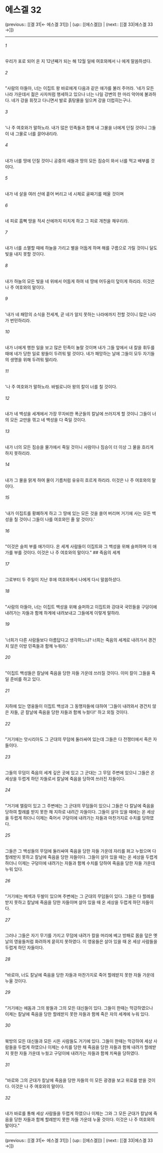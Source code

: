 # 에스겔 32

(previous:: [[겔 31|← 에스겔 31]]) | (up:: [[에스겔]]) | (next:: [[겔 33|에스겔 33 →]])

***




###### 1 

우리가 포로 되어 온 지 12년째가 되는 해 12월 일에 여호와께서 나 에게 말씀하셨다. 



###### 2 

"사람의 아들아, 너는 이집트 왕 바로에게 다음과 같은 애가를 불러 주어라. '네가 모든 나라 가운데서 젊은 사자처럼 행세하고 있으나 너는 나일 강변의 한 마리 악어에 불과하다. 네가 강을 휘젓고 다니면서 발로 흙탕물을 일으켜 강을 더럽히는구나. 



###### 3 

'나 주 여호와가 말하노라. 내가 많은 민족들과 함께 내 그물을 너에게 던질 것이니 그들이 내 그물로 너를 끌어내리라. 



###### 4 

내가 너를 땅에 던질 것이니 공중의 새들과 땅의 모든 짐승이 와서 너를 먹고 배부를 것이다. 



###### 5 

내가 네 살을 여러 산에 흩어 버리고 네 시체로 골짜기를 메울 것이며 



###### 6 

네 피로 흠뻑 땅을 적셔 산에까지 미치게 하고 그 피로 개천을 채우리라. 



###### 7 

내가 너를 소멸할 때에 하늘을 가리고 별을 어둡게 하며 해를 구름으로 가릴 것이니 달도 빛을 내지 못할 것이다. 



###### 8 

내가 하늘의 모든 빛을 네 위에서 어둡게 하여 네 땅에 어두움이 덮이게 하리라. 이것은 나 주 여호와의 말이다. 



###### 9 

'내가 네 패망의 소식을 전세계, 곧 네가 알지 못하는 나라에까지 전할 것이니 많은 나라가 번민하리라. 



###### 10 

내가 너에게 행한 일을 보고 많은 민족이 놀랄 것이며 내가 그들 앞에서 내 칼을 휘두를 때에 네가 당한 일로 왕들이 두려워 떨 것이다. 네가 패망하는 날에 그들이 모두 자기들의 생명을 위해 두려워 떨리라. 



###### 11 

'나 주 여호와가 말하노라. 바빌로니아 왕의 칼이 너를 칠 것이다. 



###### 12 

내가 네 백성을 세계에서 가장 무자비한 폭군들의 칼날에 쓰러지게 할 것이니 그들이 너의 모든 교만을 꺾고 네 백성을 다 죽일 것이다. 



###### 13 

내가 너의 모든 짐승을 물가에서 죽일 것이니 사람이나 짐승이 더 이상 그 물을 흐리게 하지 못하리라. 



###### 14 

내가 그 물을 맑게 하여 물이 기름처럼 유유히 흐르게 하리라. 이것은 나 주 여호와의 말이다. 



###### 15 

'내가 이집트를 황폐하게 하고 그 땅에 있는 모든 것을 쓸어 버리며 거기에 사는 모든 백성을 칠 것이니 그들이 나를 여호와인 줄 알 것이다.' 



###### 16 

"이것은 슬피 부를 애가이다. 온 세계 사람들이 이집트와 그 백성을 위해 슬퍼하며 이 애가를 부를 것이다. 이것은 나 주 여호와의 말이다." ## 죽음의 세계 



###### 17 

그로부터 두 주일이 지난 후에 여호와께서 나에게 다시 말씀하셨다. 



###### 18 

"사람의 아들아, 너는 이집트 백성을 위해 슬퍼하고 이집트와 강대국 국민들을 구덩이에 내려가는 자들과 함께 하계에 내려보내고 그들에게 이렇게 말하라. 



###### 19 

'너희가 다른 사람들보다 아름답다고 생각하느냐? 너희는 죽음의 세계로 내려가서 경건치 않은 이방 민족들과 함께 누워라.' 



###### 20 

"이집트 백성들은 칼날에 죽음을 당한 자들 가운데 쓰러질 것이다. 이미 칼이 그들을 죽일 준비를 하고 있다. 



###### 21 

지하에 있는 영웅들이 이집트 백성과 그 동맹자들에 대하여 '그들이 내려와서 경건치 않은 자들, 곧 칼날에 죽음을 당한 자들과 함께 누웠다!' 하고 외칠 것이다. 



###### 22 

"거기에는 앗시리아도 그 군대의 무덤에 둘러싸여 있는데 그들은 다 전쟁터에서 죽은 자들이다. 



###### 23 

그들의 무덤이 죽음의 세계 깊은 곳에 있고 그 군대는 그 무덤 주변에 있으니 그들은 온 세상을 두렵게 하던 자들로서 칼날에 죽음을 당하여 쓰러진 자들이다. 



###### 24 

"거기에 엘람이 있고 그 주변에는 그 군대의 무덤들이 있으니 그들은 다 칼날에 죽음을 당하여 할례를 받지 못한 채 지하로 내려간 자들이다. 그들이 살아 있을 때에는 온 세상을 두렵게 하더니 이제는 죽어서 구덩이에 내려가는 자들과 마찬가지로 수치를 당하였다. 



###### 25 

그들은 그 백성들의 무덤에 둘러싸여 죽음을 당한 자들 가운데 자리를 펴고 누웠으며 다 할례받지 못하고 칼날에 죽음을 당한 자들이다. 그들이 살아 있을 때는 온 세상을 두렵게 하더니 이제는 구덩이에 내려가는 자들과 함께 수치를 당하여 죽음을 당한 자들 가운데 누워 있다. 



###### 26 

"거기에는 메섹과 두발이 있으며 주변에는 그 군대의 무덤들이 있다. 그들은 다 할례를 받지 못하고 칼날에 죽음을 당한 자들이며 살아 있을 때 온 세상을 두렵게 하던 자들이다. 



###### 27 

그러나 그들은 자기 무기를 가지고 무덤에 내려가 칼을 머리에 베고 방패로 몸을 덮은 옛날의 영웅들처럼 화려하게 묻히지 못하였다. 이 영웅들은 살아 있을 때 온 세상 사람들을 두렵게 하던 자들이다. 



###### 28 

"바로야, 너도 칼날에 죽음을 당한 자들과 마찬가지로 죽어 할례받지 못한 자들 가운데 누울 것이다. 



###### 29 

"거기에는 에돔과 그의 왕들과 그의 모든 대신들이 있다. 그들이 한때는 막강하였으나 이제는 칼날에 죽음을 당한 할례받지 못한 자들과 함께 죽은 자의 세계에 누워 있다. 



###### 30 

북방의 모든 대신들과 모든 시돈 사람들도 거기에 있다. 그들이 한때는 막강하여 세상 사람들을 두렵게 하였으나 이제는 수치를 당한 채 죽음을 당한 자들과 함께 내려가 할례받지 못한 자들 가운데 누웠고 구덩이에 내려가는 자들과 함께 치욕을 당하였다. 



###### 31 

"바로와 그의 군대가 칼날에 죽음을 당한 자들의 이 모든 광경을 보고 위로를 받을 것이다. 이것은 나 주 여호와의 말이다. 



###### 32 

내가 바로를 통해 세상 사람들을 두렵게 하였으나 이제는 그와 그 모든 군대가 칼날에 죽음을 당한 자들과 함께 할례받지 못한 자들 가운데 누울 것이다. 이것은 나 주 여호와의 말이다."

***

(previous:: [[겔 31|← 에스겔 31]]) | (up:: [[에스겔]]) | (next:: [[겔 33|에스겔 33 →]])
